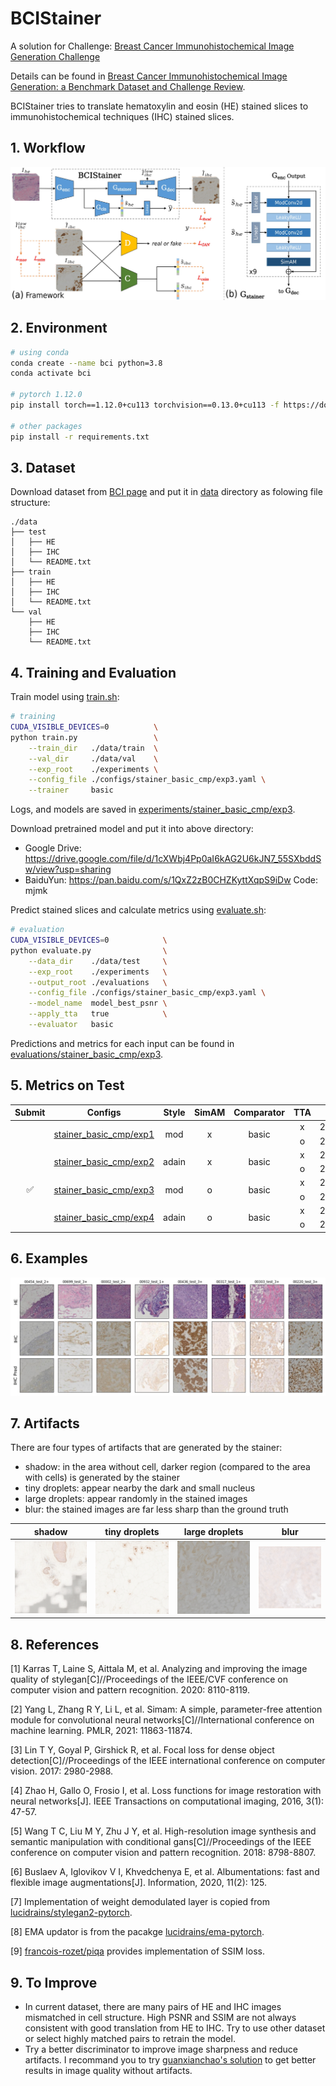 # BCIStainer

A solution for Challenge: [Breast Cancer Immunohistochemical Image Generation Challenge](https://bci.grand-challenge.org/)

Details can be found in [Breast Cancer Immunohistochemical Image Generation: a Benchmark Dataset and Challenge Review](https://www.researchgate.net/publication/370546710_Breast_Cancer_Immunohistochemical_Image_Generation_a_Benchmark_Dataset_and_Challenge_Review).

BCIStainer tries to translate hematoxylin and eosin (HE) stained slices to immunohistochemical techniques (IHC) stained slices.

## 1. Workflow

<img src="./assets/workflow_1662x3930.jpg" width=800 />

## 2. Environment

```bash
# using conda
conda create --name bci python=3.8
conda activate bci

# pytorch 1.12.0
pip install torch==1.12.0+cu113 torchvision==0.13.0+cu113 -f https://download.pytorch.org/whl/torch_stable.html

# other packages
pip install -r requirements.txt
```

## 3. Dataset

Download dataset from [BCI page](https://bupt-ai-cz.github.io/BCI/) and put it in [data](./data) directory as folowing file structure:

```
./data
├── test
│   ├── HE
│   ├── IHC
│   └── README.txt
├── train
│   ├── HE
│   ├── IHC
│   └── README.txt
└── val
    ├── HE
    ├── IHC
    └── README.txt
```

## 4. Training and Evaluation

Train model using [train.sh](./scripts/train.sh):

```bash
# training
CUDA_VISIBLE_DEVICES=0          \
python train.py                 \
    --train_dir   ./data/train  \
    --val_dir     ./data/val    \
    --exp_root    ./experiments \
    --config_file ./configs/stainer_basic_cmp/exp3.yaml \
    --trainer     basic
```

Logs, and models are saved in [experiments/stainer_basic_cmp/exp3](./experiments/stainer_basic_cmp/exp3).

Download pretrained model and put it into above directory:

- Google Drive: https://drive.google.com/file/d/1cXWbj4Pp0aI6kAG2U6kJN7_55SXbddSw/view?usp=sharing
- BaiduYun: https://pan.baidu.com/s/1QxZ2zB0CHZKyttXqpS9iDw  Code: mjmk

Predict stained slices and calculate metrics using [evaluate.sh](./scripts/evaluate.sh):

```bash
# evaluation
CUDA_VISIBLE_DEVICES=0            \
python evaluate.py                \
    --data_dir    ./data/test     \
    --exp_root    ./experiments   \
    --output_root ./evaluations   \
    --config_file ./configs/stainer_basic_cmp/exp3.yaml \
    --model_name  model_best_psnr \
    --apply_tta   true            \
    --evaluator   basic
```

Predictions and metrics for each input can be found in [evaluations/stainer_basic_cmp/exp3](./evaluations/stainer_basic_cmp/exp3).

## 5. Metrics on Test

<table style="text-align:center">
    <thead>
        <tr>
            <th>Submit</th>
            <th>Configs</th>
            <th>Style</th>
            <th>SimAM</th>
            <th>Comparator</th>
            <th>TTA</th>
            <th>PSNR</th>
            <th>SSIM</th>
        </tr>
    </thead>
    <tbody>
        <tr>
            <td rowspan="2"></td>
            <td rowspan="2"><a href="./configs/stainer_basic_cmp/exp1.yaml">stainer_basic_cmp/exp1</a></td>
            <td rowspan="2">mod</td>
            <td rowspan="2">x</td>
            <td rowspan="2">basic</td>
            <td>x</td>
            <td>22.3711</td>
            <td>0.5293</td>
        </tr>
        <tr>
            <td>o</td>
            <td>22.7570</td>
            <td>0.5743</td>
        </tr>
        <tr>
            <td rowspan="2"></td>
            <td rowspan="2"><a href="./configs/stainer_basic_cmp/exp2.yaml">stainer_basic_cmp/exp2</a></td>
            <td rowspan="2">adain</td>
            <td rowspan="2">x</td>
            <td rowspan="2">basic</td>
            <td>x</td>
            <td>22.8123</td>
            <td>0.5273</td>
        </tr>
        <tr>
            <td>o</td>
            <td>23.3942</td>
            <td>0.5833</td>
        </tr>
        <tr>
            <td rowspan="2">&#9989;</td>
            <td rowspan="2"><a href="./configs/stainer_basic_cmp/exp3.yaml">stainer_basic_cmp/exp3</a></td>
            <td rowspan="2">mod</td>
            <td rowspan="2">o</td>
            <td rowspan="2">basic</td>
            <td>x</td>
            <td>22.5357</td>
            <td>0.5175</td>
        </tr>
        <tr>
            <td>o</td>
            <td>22.9293</td>
            <td>0.5585</td>
        </tr>
        <tr>
            <td rowspan="2"></td>
            <td rowspan="2"><a href="./configs/stainer_basic_cmp/exp4.yaml">stainer_basic_cmp/exp4</a></td>
            <td rowspan="2">adain</td>
            <td rowspan="2">o</td>
            <td rowspan="2">basic</td>
            <td>x</td>
            <td>22.5447</td>
            <td>0.5316</td>
        </tr>
        <tr>
            <td>o</td>
            <td>22.9809</td>
            <td>0.5697</td>
        </tr>
    </tbody>
</table>

## 6. Examples

![](./assets/examples1.jpeg)

## 7. Artifacts

There are four types of artifacts that are generated by the stainer:

- shadow: in the area without cell, darker region (compared to the area with cells) is generated by the stainer
- tiny droplets: appear nearby the dark and small nucleus
- large droplets: appear randomly in the stained images
- blur: the stained images are far less sharp than the ground truth

|                        shadow                         |                        tiny droplets                         |                        large droplets                        |                        blur                         |
| :---------------------------------------------------: | :----------------------------------------------------------: | :----------------------------------------------------------: | :-------------------------------------------------: |
| <img src="./assets/artifacts/shadow.png" width=200 /> | <img src="./assets/artifacts/small_droplets.png" width=200 /> | <img src="./assets/artifacts/large_droplets.png" width=200 /> | <img src="./assets/artifacts/blur.png" width=200 /> |

## 8. References

[1] Karras T, Laine S, Aittala M, et al. Analyzing and improving the image quality of stylegan[C]//Proceedings of the IEEE/CVF conference on computer vision and pattern recognition. 2020: 8110-8119.

[2] Yang L, Zhang R Y, Li L, et al. Simam: A simple, parameter-free attention module for convolutional neural networks[C]//International conference on machine learning. PMLR, 2021: 11863-11874.

[3] Lin T Y, Goyal P, Girshick R, et al. Focal loss for dense object detection[C]//Proceedings of the IEEE international conference on computer vision. 2017: 2980-2988.

[4] Zhao H, Gallo O, Frosio I, et al. Loss functions for image restoration with neural networks[J]. IEEE Transactions on computational imaging, 2016, 3(1): 47-57.

[5] Wang T C, Liu M Y, Zhu J Y, et al. High-resolution image synthesis and semantic manipulation with conditional gans[C]//Proceedings of the IEEE conference on computer vision and pattern recognition. 2018: 8798-8807.

[6] Buslaev A, Iglovikov V I, Khvedchenya E, et al. Albumentations: fast and flexible image augmentations[J]. Information, 2020, 11(2): 125.

[7] Implementation of weight demodulated layer is copied from [lucidrains/stylegan2-pytorch](https://github.com/lucidrains/stylegan2-pytorch).

[8] EMA updator is from the pacakge [lucidrains/ema-pytorch](https://github.com/lucidrains/ema-pytorch).

[9] [francois-rozet/piqa](https://github.com/francois-rozet/piqa) provides implementation of SSIM loss.

## 9. To Improve

- In current dataset, there are many pairs of HE and IHC images mismatched in cell structure. High PSNR and SSIM are not always consistent with good  translation from HE to IHC. Try to use other dataset or select highly matched pairs to retrain the model.
- Try a better discriminator to improve image sharpness and reduce artifacts. I recommand you to try [guanxianchao's solution](https://bci.grand-challenge.org/challenge-final-ranking/) to get better results in image quality without artifacts.
